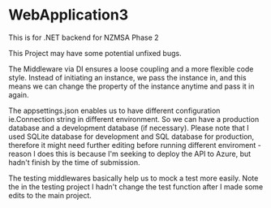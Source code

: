 # WebApplication3

This is for .NET backend for NZMSA Phase 2

This Project may have some potential unfixed bugs.

The Middleware via DI ensures a loose coupling and a more flexible code style. Instead of initiating an instance, we pass the instance in, and this means we can change the property of the instance anytime and pass it in again.

The appsettings.json enables us to have different configuration ie.Connection string in different environment. So we can have a production database and a development database (if necessary). Please note that I used SQLite database for development and SQL database for production, therefore it might need further editing before running different enviroment - reason I does this is because I'm seeking to deploy the API to Azure, but hadn't finish by the time of submission.

The testing middlewares basically help us to mock a test more easily. Note the in the testing project I hadn't change the test function after I made some edits to the main project.